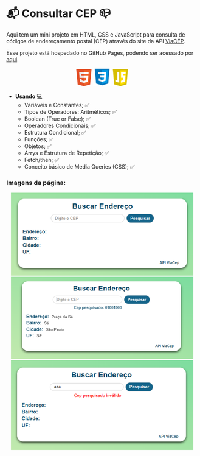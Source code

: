 # :mailbox_with_mail: Consultar CEP :mailbox_closed:

Aqui tem um mini projeto em HTML, CSS e JavaScript para consulta de códigos de endereçamento postal (CEP) através do site da API [ViaCEP](https://viacep.com.br/).

Esse projeto está hospedado no GitHub Pages, podendo ser acessado por [aqui](https://cellerligia-23.github.io/buscar_cep/).

<div align="center">
  <img 
    src="./src/assets/img/html-logo.png"
    alt="logo javascript" width="40"
  />
   <img 
    src="./src/assets/img/css-logo.png"
    alt="logo javascript" width="48"
  />
  <img 
    src="./src/assets/img/js-logo.png"
    alt="logo javascript" width="40"
  />
</div>

- **Usando** :computer:
  - Variáveis e Constantes; :white_check_mark:  
  - Tipos de Operadores: Aritméticos; :white_check_mark:  
  - Boolean (True or False); :white_check_mark:  
  - Operadores Condicionais; :white_check_mark:  
  - Estrutura Condicional; :white_check_mark:  
  - Funções; :white_check_mark:
  - Objetos; :white_check_mark:
  - Arrys e Estrutura de Repetição; :white_check_mark:
  - Fetch/then; :white_check_mark:
  - Conceito básico de Media Queries (CSS); :white_check_mark:
  

### Imagens da página:

<div align="center">
  <img 
    src="./src/assets/img/projeto-1.PNG"
    alt="logo javascript" width="480"
  />
  <img 
    src="./src/assets/img/projeto-2.PNG"
    alt="logo javascript" width="480"
  />
</div>

<div align="center">
  <img 
    src="./src/assets/img/projeto-3.PNG"
    alt="logo javascript" width="480"
  />
</div>
